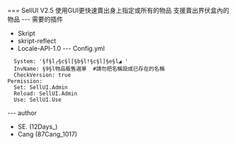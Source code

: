 === SellUI V2.5
使用GUI更快速賣出身上指定或所有的物品
支援賣出界伏盒內的物品
--- 需要的插件
+ Skript
+ skript-reflect
+ Locale-API-1.0
--- Config.yml
```Settings:
  System: '§f§l╭§c§l[§b§l!§c§l]§e§l◢ ' 
  InvName: §9§l物品販售選單  #請勿把名稱設成已存在的名稱
  CheckVersion: true
Permission:
  Set: SellUI.Admin
  Reload: SellUI.Admin
  Use: SellUI.Use
```
--- author
+ SE. (12Days_)
+ Cang (87Cang_1017)
